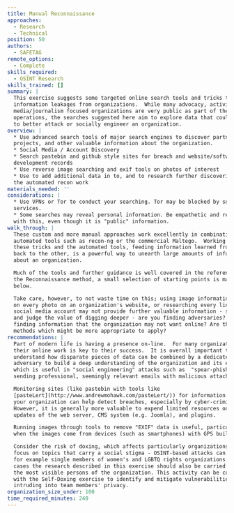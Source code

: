 ```yaml
---
title: Manual Reconnaissance
approaches:
  - Research
  - Technical
position: 50
authors:
  - SAFETAG
remote_options:
  - Complete
skills_required:
  - OSINT Research
skills_trained: []
summary: |
  This exercise suggests some targeted online search tools and tricks to gather
  information leakages from organizations.  While many advocacy, activism, and
  media/journalism focused organizations are very public as part of their
  operations, the searches suggested here aim to explore data that could be used
  to better attack or socially engineer an organization.
overview: |
  * Use advanced search tools of major search engines to discover partners,
  projects, and other valuable information about the organization.
  * Social Media / Account Discovery
  * Search pastebin and github style sites for breach and website/software
  development records
  * Use reverse image searching and exif tools on photos of interest
  * Use to add additional data in to, and to research further discoveries from,
  the automated recon work
materials_needed: ''
considerations: |
  * Use VPNs or Tor to conduct your searching. Tor may be blocked by some
  services.
  * Some searches may reveal personal information. Be empathetic and responsible
  with this, even though it is "public" information.
walk_through: |
  These custom and more manual approaches work excellently in combination with
  automated tools such as recon-ng or the commercial Maltego.  Working with both
  these tricks and the automated tools, feeding information learned from one
  back to the other, is a powerful way to unearth large amounts of information
  about an organization.

  Much of the tools and further guidance is well covered in the references for
  the Reconnaissance method, a small selection of starting points is mapped out
  below.

  Take care, however, to not waste time on this; using image information tools
  on every photo on an organization's website, or researching every linked
  social media account may not provide further valuable information - step back
  and judge the value of digging deeper - are you finding adversaries?  Are you
  finding information that the organization may not want online? Are there other
  methods which might be more appropriate to apply?
recommendations: |
  Part of modern life is having a presence on-line.  For many organizations,
  their online work is key to their success.  It is overall important to
  understand how disparate pieces of data can be combined by a dedicated
  adversary to build a deep understanding of the organization and its employees,
  which is useful in "social engineering" attacks such as  "spear-phishing" --
  sending professional, seemingly relevant emails with malicious attachments.

  Monitoring sites (like pastebin with tools like
  [pasteLert](http://www.andrewmohawk.com/pasteLert/)) for information about
  your organization can help detect breaches, especially by cyber-criminals.
  However, it is generally more valuable to expend limited resources on constant
  updates of the web server, CMS system (e.g. Joomla), and plugins.

  Running images through tools to remove "EXIF" data is useful, particularly
  when the images come from devices (such as smartphones) with GPS built-in.

  Consider the risk of doxing, which affects particularly organizations with a
  focus on topics that carry a social stigma - OSINT-based attacks can affect
  for example single members of women's and LGBTQ rights organizations. In these
  cases the research described in this exercise should also be carried out on
  the most visible persons of the organization. This activity can be combined
  with the Self-Doxing exercise to identify and mitigate vulnerabilities without
  intruding into team members' privacy.
organization_size_under: 100
time_required_minutes: 240
---
```

